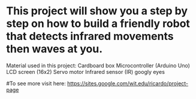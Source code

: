 # This project will show you a step by step on how to build a friendly robot that detects infrared movements then waves at you.

Material used in this project:
Cardboard box
Microcontroller (Arduino Uno)
LCD screen (16x2) 
Servo motor
Infrared sensor (IR) 
googly eyes

#To see more visit here: https://sites.google.com/wit.edu/ricardo/project-page

